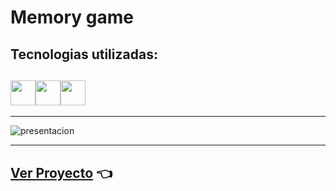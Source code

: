 # Memory game

## Tecnologias utilizadas:

## <img src="https://i.imgur.com/A93DZMC.png" width='40px' ><img src="https://i.imgur.com/IoMEkpc.png" width='40px' ><img src="https://i.imgur.com/gOdzByL.png" width='40px' >

---

![presentacion](https://i.imgur.com/bQoVErs.png)

---

## [Ver Proyecto](https://memory-game-cards-react.netlify.app/) 👈
